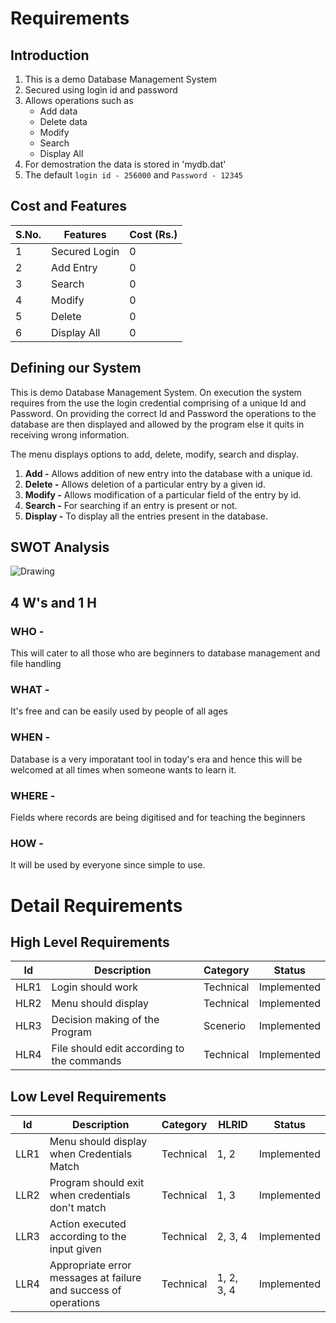 # Requirements

## Introduction

1. This is a demo Database Management System
2. Secured using login id and password
3. Allows operations such as
   - Add data
   - Delete data
   - Modify
   - Search
   - Display All
4. For demostration the data is stored in 'mydb.dat'
5. The default `login id - 256000` and `Password - 12345`

## Cost and Features

| S.No. | Features | Cost (Rs.) |
| ---   | ---      |  ---       |
| 1 | Secured Login | 0 |
| 2 | Add Entry | 0 |
| 3 | Search | 0 |
| 4 | Modify | 0 |
| 5 | Delete | 0 |
| 6 | Display All | 0 |

## Defining our System

This is demo Database Management System. On execution the system requires from the use the login credential comprising of a unique Id and Password. On providing the correct Id and Password the operations to the database are then displayed and allowed by the program else it quits in receiving wrong information.

The menu displays options to add, delete, modify, search and display.

1. **Add -** Allows addition of new entry into the database with a unique id.
2. **Delete -** Allows deletion of a particular entry by a given id.
3. **Modify -** Allows modification of a particular field of the entry by id.
4. **Search -** For searching if an entry is present or not.
5. **Display -** To display all the entries present in the database.

## SWOT Analysis

![Drawing](https://user-images.githubusercontent.com/79442246/115001828-a8097180-9ec1-11eb-8723-1714e306fe8c.jpg)


## 4 W's and 1 H

### WHO -
   This will cater to all those who are beginners to database management and file handling
### WHAT -
   It's free and can be easily used by people of all ages
### WHEN -
   Database is a very imporatant tool in today's era and hence this will be welcomed at all times when someone wants to learn it.
### WHERE -
   Fields where records are being digitised and for teaching the beginners
### HOW -
   It will be used by everyone since simple to use.


# Detail Requirements

## High Level Requirements

|Id|Description|Category|Status|
|---|---|---|---|
|HLR1|Login should work|Technical|Implemented|
|HLR2|Menu should display|Technical|Implemented|
|HLR3|Decision making of the Program|Scenerio|Implemented|
|HLR4|File should edit according to the commands|Technical|Implemented|

## Low Level Requirements

|Id|Description|Category|HLRID|Status|
|---|---|---|---|---|
|LLR1|Menu should display when Credentials Match|Technical|1, 2|Implemented|
|LLR2|Program should exit when credentials don't match|Technical|1, 3|Implemented|
|LLR3|Action executed according to the input given|Technical|2, 3, 4|Implemented|
|LLR4|Appropriate error messages at failure and success of operations|Technical|1, 2, 3, 4|Implemented|


